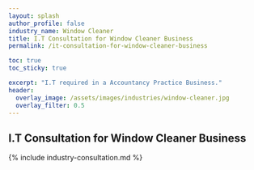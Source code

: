 ```yaml
---
layout: splash 
author_profile: false 
industry_name: Window Cleaner
title: I.T Consultation for Window Cleaner Business
permalink: /it-consultation-for-window-cleaner-business

toc: true
toc_sticky: true

excerpt: "I.T required in a Accountancy Practice Business."
header:
  overlay_image: /assets/images/industries/window-cleaner.jpg
  overlay_filter: 0.5 
---
```


## I.T Consultation for Window Cleaner Business

{% include industry-consultation.md %}
